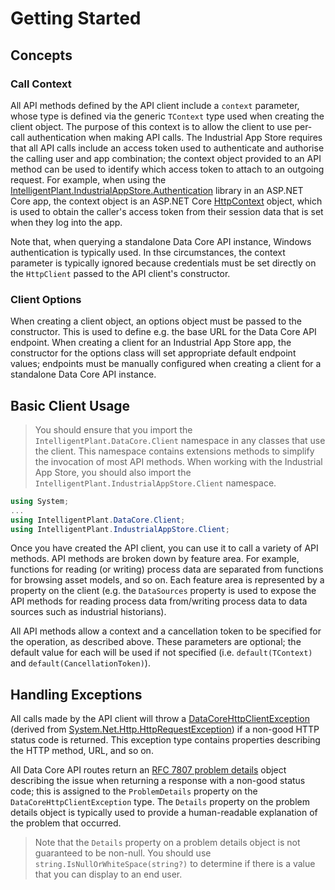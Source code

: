 # Getting Started


## Concepts


### Call Context

All API methods defined by the API client include a `context` parameter, whose type is defined via the generic `TContext` type used when creating the client object. The purpose of this context is to allow the client to use per-call authentication when making API calls. The Industrial App Store requires that all API calls include an access token used to authenticate and authorise the calling user and app combination; the context object provided to an API method can be used to identify which access token to attach to an outgoing request. For example, when using the [IntelligentPlant.IndustrialAppStore.Authentication](/src/IntelligentPlant.IndustrialAppStore.Authentication) library in an ASP.NET Core app, the context object is an ASP.NET Core [HttpContext](https://docs.microsoft.com/en-us/dotnet/api/microsoft.aspnetcore.http.httpcontext) object, which is used to obtain the caller's access token from their session data that is set when they log into the app.

Note that, when querying a standalone Data Core API instance, Windows authentication is typically used. In thse circumstances, the context parameter is typically ignored because credentials must be set directly on the `HttpClient` passed to the API client's constructor.


### Client Options

When creating a client object, an options object must be passed to the constructor. This is used to define e.g. the base URL for the Data Core API endpoint. When creating a client for an Industrial App Store app, the constructor for the options class will set appropriate default endpoint values; endpoints must be manually configured when creating a client for a standalone Data Core API instance.


## Basic Client Usage

> You should ensure that you import the `IntelligentPlant.DataCore.Client` namespace in any classes that use the client. This namespace contains extensions methods to simplify the invocation of most API methods. When working with the Industrial App Store, you should also import the `IntelligentPlant.IndustrialAppStore.Client` namespace.


```csharp
using System;
...
using IntelligentPlant.DataCore.Client;
using IntelligentPlant.IndustrialAppStore.Client;
```

Once you have created the API client, you can use it to call a variety of API methods. API methods are broken down by feature area. For example, functions for reading (or writing) process data are separated from functions for browsing asset models, and so on. Each feature area is represented by a property on the client (e.g. the `DataSources` property is used to expose the API methods for reading process data from/writing process data to data sources such as industrial historians).

All API methods allow a context and a cancellation token to be specified for the operation, as described above. These parameters are optional; the default value for each will be used if not specified (i.e. `default(TContext)` and `default(CancellationToken)`).


## Handling Exceptions

All calls made by the API client will throw a [DataCoreHttpClientException](/src/IntelligentPlant.DataCore.HttpClient/DataCoreHttpClientException.cs) (derived from [System.Net.Http.HttpRequestException](https://docs.microsoft.com/en-us/dotnet/api/system.net.http.httprequestexception)) if a non-good HTTP status code is returned. This exception type contains properties describing the HTTP method, URL, and so on.

All Data Core API routes return an [RFC 7807 problem details](https://tools.ietf.org/html/rfc7807) object describing the issue when returning a response with a non-good status code; this is assigned to the `ProblemDetails` property on the `DataCoreHttpClientException` type. The `Details` property on the problem details object is typically used to provide a human-readable explanation of the problem that occurred.

> Note that the `Details` property on a problem details object is not guaranteed to be non-null. You should use `string.IsNullOrWhiteSpace(string?)` to determine if there is a value that you can display to an end user. 
